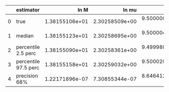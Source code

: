 |    | estimator            |           ln M |          ln mu |              a |             p0 |             e0 |             DL |       costhetaS |           phiS |      costhetaK |           phiK |     Phivarphi0 |          Phir0 |              d |
|---:|:---------------------|---------------:|---------------:|---------------:|---------------:|---------------:|---------------:|----------------:|---------------:|---------------:|---------------:|---------------:|---------------:|---------------:|
|  0 | true                 | 1.38155106e+01 | 2.30258509e+00 | 9.50000000e-01 | 8.34324456e+00 | 4.00000000e-01 | 9.47529254e-01 |  6.12323400e-17 | 3.14159265e+00 | 7.07106781e-01 | 1.04719755e+00 | 1.04719755e+00 | 3.14159265e+00 | 2.50000000e-03 |
|  1 | median               | 1.38155123e+01 | 2.30258695e+00 | 9.50000434e-01 | 8.34324021e+00 | 3.99998793e-01 | 1.00640854e+00 | -7.73399336e-03 | 3.14319239e+00 | 6.81510495e-01 | 1.05557084e+00 | 1.12823392e+00 | 3.20059676e+00 | 2.41371831e-03 |
|  2 | percentile 2.5 perc  | 1.38155090e+01 | 2.30258361e+00 | 9.49998818e-01 | 8.34322734e+00 | 3.99997144e-01 | 9.64034051e-01 | -3.63366375e-02 | 3.13862146e+00 | 6.54824260e-01 | 1.00476791e+00 | 9.55224459e-01 | 3.14165450e+00 | 1.54191203e-03 |
|  3 | percentile 97.5 perc | 1.38155158e+01 | 2.30259032e+00 | 9.50002082e-01 | 8.34325258e+00 | 4.00000391e-01 | 1.05142858e+00 |  2.01953874e-02 | 3.14766898e+00 | 7.07204577e-01 | 1.10410629e+00 | 4.22796386e+00 | 3.26380366e+00 | 3.39986414e-03 |
|  4 | precision 68%        | 1.22171896e-07 | 7.30855344e-07 | 8.64641252e-07 | 7.55052392e-07 | 2.03458307e-06 | 2.17401680e-02 | -1.75068544e+00 | 7.15538970e-04 | 1.93629578e-02 | 2.35712081e-02 | 6.08710823e-01 | 9.52962928e-03 | 1.94719327e-01 |